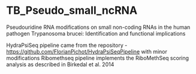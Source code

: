 # TB_Pseudo_small_ncRNA
Pseudouridine RNA modifications on small non-coding RNAs in the human pathogen Trypanosoma brucei: Identification and functional implications

HydraPsiSeq pipeline came from the repository - https://github.com/FlorianPichot/HydraPsiSeqPipeline with minor modifications
Ribomethseq pipeline implements the RiboMethSeq scoring analysis as described in Birkedal et al. 2014

